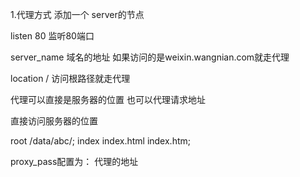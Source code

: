 1.代理方式
添加一个 server的节点

listen 80 监听80端口

server_name  域名的地址  如果访问的是weixin.wangnian.com就走代理 

location  /   访问根路径就走代理

代理可以直接是服务器的位置 也可以代理请求地址

直接访问服务器的位置 

 root   /data/abc/;
 index  index.html index.htm;
 
 proxy_pass配置为： 代理的地址